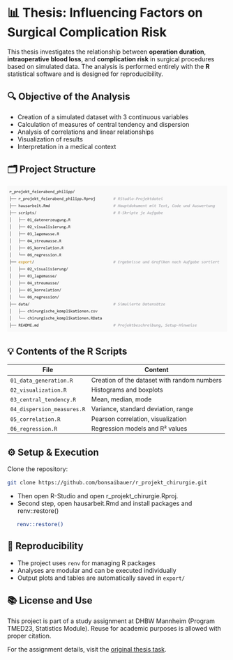 # 📊 Thesis: Influencing Factors on Surgical Complication Risk

This thesis investigates the relationship between **operation duration**, **intraoperative blood loss**, and **complication risk** in surgical procedures based on simulated data. The analysis is performed entirely with the **R** statistical software and is designed for reproducibility.

## 🔍 Objective of the Analysis

- Creation of a simulated dataset with 3 continuous variables
- Calculation of measures of central tendency and dispersion
- Analysis of correlations and linear relationships
- Visualization of results
- Interpretation in a medical context

## 🗂️ Project Structure

![Verzeichnis](verzeichnis.png)

## 💡 Contents of the R Scripts

| File                              | Content                                        |
|-----------------------------------|------------------------------------------------|
| `01_data_generation.R`            | Creation of the dataset with random numbers    |
| `02_visualization.R`              | Histograms and boxplots                       |
| `03_central_tendency.R`           | Mean, median, mode                           |
| `04_dispersion_measures.R`        | Variance, standard deviation, range          |
| `05_correlation.R`                | Pearson correlation, visualization           |
| `06_regression.R`                 | Regression models and R² values               |

## ⚙️ Setup & Execution

Clone the repository:
   ```bash
   git clone https://github.com/bonsaibauer/r_projekt_chirurgie.git
   ```
   
- Then open R-Studio and open r_projekt_chirurgie.Rproj.
- Second step, open hausarbeit.Rmd and install packages and renv::restore()

```bash
   renv::restore()
   ```

## 🔁 Reproducibility

- The project uses `renv` for managing R packages
- Analyses are modular and can be executed individually
- Output plots and tables are automatically saved in `export/`

## 📚 License and Use

This project is part of a study assignment at DHBW Mannheim (Program TMED23, Statistics Module). Reuse for academic purposes is allowed with proper citation.

For the assignment details, visit the [original thesis task](https://github.com/bonsaibauer/r_projekt_chirurgie/blob/main/hausarbeit-aufgabenstellung.pdf).
